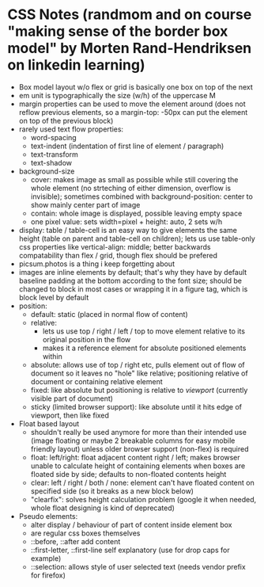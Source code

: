  # CSS Notes (randmom and on course "making sense of the border box model" by Morten Rand-Hendriksen on linkedin learning)

- Box model layout w/o flex or grid is basically one box on top of the next
- em unit is typographically the size (w/h) of the uppercase M
- margin properties can be used to move the element around (does not reflow previous elements, so a margin-top: -50px can put the element on top of the previous block)
- rarely used text flow properties: 
  - word-spacing
  - text-indent (indentation of first line of element / paragraph)
  - text-transform
  - text-shadow
- background-size
  - cover: makes image as small as possible while still covering the whole element (no strteching of either dimension, overflow is invisible); sometimes combined with background-position: center to show mainly center part of image
  - contain: whole image is displayed, possible leaving empty space
  - one pixel value: sets width=pixel + height: auto, 2 sets w/h
- display: table / table-cell is an easy way to give elements the same height (table on parent and table-cell on children); lets us use table-only css properties like vertical-align: middle; better backwards compatability than flex / grid, though flex should be prefered
- picsum.photos is a thing i keep forgetting about
- images are inline elements by default; that's why they have by default baseline padding at the bottom according to the font size; should be changed to block in most cases or wrapping it in a figure tag, which is block level by default
- position: 
  - default: static (placed in normal flow of content)
  - relative: 
    - lets us use top / right / left / top to move element relative to its original position in the flow
    - makes it a reference element for absolute positioned elements within
  - absolute: allows use of top / right etc, pulls element out of flow of document so it leaves no "hole" like relative; positioning relative of document or containing relative element
  - fixed: like absolute but positioning is relative to *viewport* (currently visible part of document)
  - sticky (limited browser support): like absolute until it hits edge of viewport, then like fixed
- Float based layout
  - shouldn't really be used anymore for more than their intended use (image floating or maybe 2 breakable columns for easy mobile friendly layout) unless older browser support (non-flex) is required
  - float: left/right: float adjacent content right / left; makes browser unable to calculate height of containing elements when boxes are floated side by side; defaults to non-floated contents height
  - clear: left / right / both / none: element can't have floated content on specified side (so it breaks as a new block below)
  - "clearfix": solves height calculation problem (google it when needed, whole float designing is kind of deprecated)
- Pseudo elements: 
  - alter display / behaviour of part of content inside element box
  - are regular css boxes themselves
  - ::before, ::after add content
  - ::first-letter, ::first-line self explanatory (use for drop caps for example)
  - ::selection: allows style of user selected text (needs vendor prefix for firefox)
 